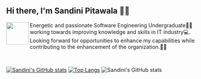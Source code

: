 ## Hi there, I'm Sandini Pitawala 👩‍💻

<img align="left" src="https://user-images.githubusercontent.com/67331586/136987468-c6a005d2-3f30-410e-9aa3-80ff70e96df9.jpg" width="60" height="60"/>  

Energetic and passionate Software Engineering Undergraduate👩‍🎓 working towards improving knowledge and skills in IT industry💻. 
Looking forward for opportunities to enhance my capabilities while contributing to the enhancement of the organization.🙇‍♀️ 

<br>

[![Sandini's GitHub stats](https://github-readme-stats.vercel.app/api?username=Sandinipitawala)](https://github.com/Sandinipitawala/github-readme-stats)
[![Top Langs](https://github-readme-stats.vercel.app/api/top-langs/?username=Sandinipitawala&layout=compact)](https://github.com/Sandinipitawala/github-readme-stats)
![Sandini's GitHub stats](https://github-readme-stats.vercel.app/api?username=Sandinipitawala&show_icons=true)

